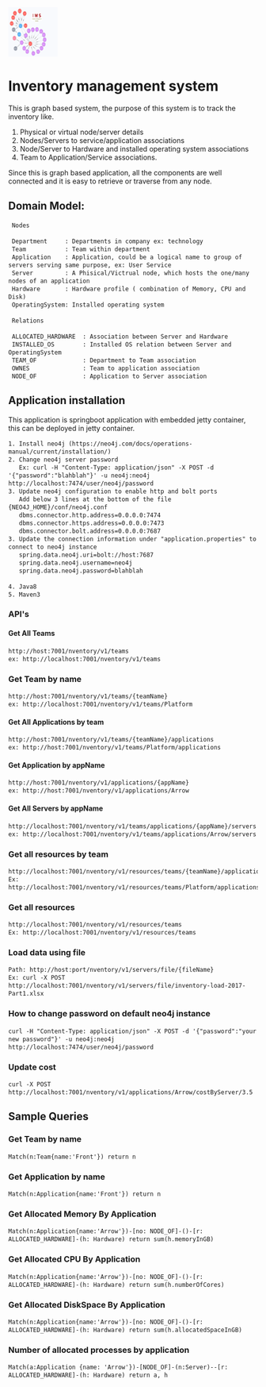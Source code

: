 <p align="left">
  <img src="inv-mng.png" width="100" height="100"/>
</p>

# Inventory management system

This is graph based system, the purpose of this system is to track the inventory like.

1. Physical or virtual node/server details
2. Nodes/Servers to service/application associations
3. Node/Server to Hardware and installed operating system associations 
4. Team to Application/Service associations.

Since this is graph based application, all the components are well connected and it is easy to retrieve or traverse from any node.


## Domain Model:
```
 Nodes
 
 Department     : Departments in company ex: technology
 Team           : Team within department
 Application    : Application, could be a logical name to group of servers serving same purpose, ex: User Service 
 Server         : A Phisical/Victrual node, which hosts the one/many nodes of an application
 Hardware       : Hardware profile ( combination of Memory, CPU and Disk)
 OperatingSystem: Installed operating system 
 
 Relations
 
 ALLOCATED_HARDWARE  : Association between Server and Hardware
 INSTALLED_OS        : Installed OS relation between Server and OperatingSystem
 TEAM_OF             : Department to Team association
 OWNES               : Team to application association
 NODE_OF             : Application to Server association
 ```
## Application installation
This application is springboot application with embedded jetty container, this can be deployed in jetty container. 
```
1. Install neo4j (https://neo4j.com/docs/operations-manual/current/installation/)
2. Change neo4j server password 
   Ex: curl -H "Content-Type: application/json" -X POST -d '{"password":"blahblah"}' -u neo4j:neo4j http://localhost:7474/user/neo4j/password
3. Update neo4j configuration to enable http and bolt ports
   Add below 3 lines at the bottom of the file {NEO4J_HOME}/conf/neo4j.conf
   dbms.connector.http.address=0.0.0.0:7474
   dbms.connector.https.address=0.0.0.0:7473
   dbms.connector.bolt.address=0.0.0.0:7687
3. Update the connection information under "application.properties" to connect to neo4j instance
   spring.data.neo4j.uri=bolt://host:7687
   spring.data.neo4j.username=neo4j
   spring.data.neo4j.password=blahblah

4. Java8
5. Maven3
 ```

### API's

#### Get All Teams
```
http://host:7001/nventory/v1/teams
ex: http://localhost:7001/nventory/v1/teams
```
### Get Team by name
```
http://host:7001/nventory/v1/teams/{teamName}
ex: http://localhost:7001/nventory/v1/teams/Platform
```

#### Get All Applications by team
```
http://host:7001/nventory/v1/teams/{teamName}/applications
ex: http://host:7001/nventory/v1/teams/Platform/applications
```

#### Get Application by appName
```
http://host:7001/nventory/v1/applications/{appName}
ex: http://host:7001/nventory/v1/applications/Arrow
```

#### Get All Servers by appName
```
http://localhost:7001/nventory/v1/teams/applications/{appName}/servers
ex: http://localhost:7001/nventory/v1/teams/applications/Arrow/servers
```

### Get all resources by team
```
http://localhost:7001/nventory/v1/resources/teams/{teamName}/applications
Ex: http://localhost:7001/nventory/v1/resources/teams/Platform/applications
```

### Get all resources
```
http://localhost:7001/nventory/v1/resources/teams
Ex: http://localhost:7001/nventory/v1/resources/teams
```

### Load data using file
```
Path: http://host:port/nventory/v1/servers/file/{fileName}
Ex: curl -X POST http://localhost:7001/nventory/v1/servers/file/inventory-load-2017-Part1.xlsx
```

### How to change password on default neo4j instance
```
curl -H "Content-Type: application/json" -X POST -d '{"password":"your new password"}' -u neo4j:neo4j http://localhost:7474/user/neo4j/password
```


### Update cost
```
curl -X POST http://localhost:7001/nventory/v1/applications/Arrow/costByServer/3.5
```

 
## Sample Queries


### Get Team by name
```
Match(n:Team{name:'Front'}) return n
```

### Get Application by name
```
Match(n:Application{name:'Front'}) return n
```

### Get Allocated Memory By Application
```
Match(n:Application{name:'Arrow'})-[no: NODE_OF]-()-[r: ALLOCATED_HARDWARE]-(h: Hardware) return sum(h.memoryInGB)
```

### Get Allocated CPU By Application
```
Match(n:Application{name:'Arrow'})-[no: NODE_OF]-()-[r: ALLOCATED_HARDWARE]-(h: Hardware) return sum(h.numberOfCores)
```

### Get Allocated DiskSpace By Application
```
Match(n:Application{name:'Arrow'})-[no: NODE_OF]-()-[r: ALLOCATED_HARDWARE]-(h: Hardware) return sum(h.allocatedSpaceInGB)
```

### Number of allocated processes by application
```
Match(a:Application {name: 'Arrow'})-[NODE_OF]-(n:Server)--[r: ALLOCATED_HARDWARE]-(h: Hardware) return a, h
```
